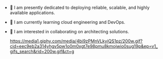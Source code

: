 - 🔭 I am presently dedicated to deploying reliable, scalable, and highly available applications.
- 🌱 I am currently learning cloud engineering and DevOps.
- 👯 I am interested in collaborating on architecting solutions.

  https://media1.giphy.com/media/4bi9zPMnVLkyiQS1pz/200w.gif?cid=eec9eb2a314yhgv5pw1o0m0xgt7e98pmu8kmojwio0sug19p&ep=v1_gifs_search&rid=200w.gif&ct=g

<!--
**MissIshwari/MissIshwari** is a ✨ _special_ ✨ repository because its `README.md` (this file) appears on your GitHub profile.

Here are some ideas to get you started:

- 🔭 I’m currently working on ...
- 🌱 I’m currently learning ...
- 👯 I’m looking to collaborate on ...
- 🤔 I’m looking for help with ...
- 💬 Ask me about ...
- 📫 How to reach me: ...
- 😄 Pronouns: ...
- ⚡ Fun fact: ...
-->
